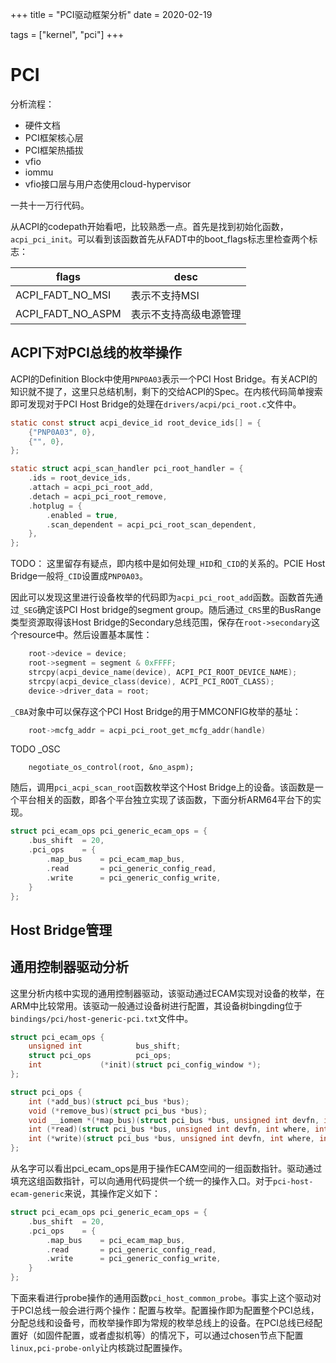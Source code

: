+++
title = "PCI驱动框架分析"
date = 2020-02-19


tags = ["kernel", "pci"]
+++

# PCI

分析流程：

* 硬件文档
* PCI框架核心层
* PCI框架热插拔
* vfio
* iommu
* vfio接口层与用户态使用cloud-hypervisor

一共十一万行代码。



从ACPI的codepath开始看吧，比较熟悉一点。首先是找到初始化函数，`acpi_pci_init`。可以看到该函数首先从FADT中的boot_flags标志里检查两个标志：

| flags             | desc                   |
| ----------------- | ---------------------- |
| ACPI_FADT_NO_MSI  | 表示不支持MSI          |
| ACPI_FADT_NO_ASPM | 表示不支持高级电源管理 |



## ACPI下对PCI总线的枚举操作

ACPI的Definition Block中使用`PNP0A03`表示一个PCI Host Bridge。有关ACPI的知识就不提了，这里只总结机制，剩下的交给ACPI的Spec。在内核代码简单搜索即可发现对于PCI Host Bridge的处理在`drivers/acpi/pci_root.c`文件中。

```c
static const struct acpi_device_id root_device_ids[] = {
	{"PNP0A03", 0},
	{"", 0},
};

static struct acpi_scan_handler pci_root_handler = {
	.ids = root_device_ids,
	.attach = acpi_pci_root_add,
	.detach = acpi_pci_root_remove,
	.hotplug = {
		.enabled = true,
		.scan_dependent = acpi_pci_root_scan_dependent,
	},
};
```

TODO： 这里留存有疑点，即内核中是如何处理`_HID`和`_CID`的关系的。PCIE Host Bridge一般将`_CID`设置成`PNP0A03`。

因此可以发现这里进行设备枚举的代码即为`acpi_pci_root_add`函数。函数首先通过`_SEG`确定该PCI Host bridge的segment group。随后通过`_CRS`里的BusRange类型资源取得该Host Bridge的Secondary总线范围，保存在`root->secondary`这个resource中。然后设置基本属性：

```c
	root->device = device;
	root->segment = segment & 0xFFFF;
	strcpy(acpi_device_name(device), ACPI_PCI_ROOT_DEVICE_NAME);
	strcpy(acpi_device_class(device), ACPI_PCI_ROOT_CLASS);
	device->driver_data = root;
```

`_CBA`对象中可以保存这个PCI Host Bridge的用于MMCONFIG枚举的基址：

```c
	root->mcfg_addr = acpi_pci_root_get_mcfg_addr(handle)
```

TODO _OSC

```
	negotiate_os_control(root, &no_aspm);
```

随后，调用`pci_acpi_scan_root`函数枚举这个Host Bridge上的设备。该函数是一个平台相关的函数，即各个平台独立实现了该函数，下面分析ARM64平台下的实现。

```c
struct pci_ecam_ops pci_generic_ecam_ops = {
	.bus_shift	= 20,
	.pci_ops	= {
		.map_bus	= pci_ecam_map_bus,
		.read		= pci_generic_config_read,
		.write		= pci_generic_config_write,
	}
};
```



## Host Bridge管理



## 通用控制器驱动分析

这里分析内核中实现的通用控制器驱动，该驱动通过ECAM实现对设备的枚举，在ARM中比较常用。该驱动一般通过设备树进行配置，其设备树bingding位于`bindings/pci/host-generic-pci.txt`文件中。

```c
struct pci_ecam_ops {
	unsigned int			bus_shift;
	struct pci_ops			pci_ops;
	int				(*init)(struct pci_config_window *);
};

struct pci_ops {
	int (*add_bus)(struct pci_bus *bus);
	void (*remove_bus)(struct pci_bus *bus);
	void __iomem *(*map_bus)(struct pci_bus *bus, unsigned int devfn, int where);
	int (*read)(struct pci_bus *bus, unsigned int devfn, int where, int size, u32 *val);
	int (*write)(struct pci_bus *bus, unsigned int devfn, int where, int size, u32 val);
};
```

从名字可以看出pci_ecam_ops是用于操作ECAM空间的一组函数指针。驱动通过填充这组函数指针，可以向通用代码提供一个统一的操作入口。对于`pci-host-ecam-generic`来说，其操作定义如下：

```c
struct pci_ecam_ops pci_generic_ecam_ops = {
	.bus_shift	= 20,
	.pci_ops	= {
		.map_bus	= pci_ecam_map_bus,
		.read		= pci_generic_config_read,
		.write		= pci_generic_config_write,
	}
};
```

下面来看进行probe操作的通用函数`pci_host_common_probe`。事实上这个驱动对于PCI总线一般会进行两个操作：配置与枚举。配置操作即为配置整个PCI总线，分配总线和设备号，而枚举操作即为常规的枚举总线上的设备。在PCI总线已经配置好（如固件配置，或者虚拟机等）的情况下，可以通过chosen节点下配置`linux,pci-probe-only`让内核跳过配置操作。
